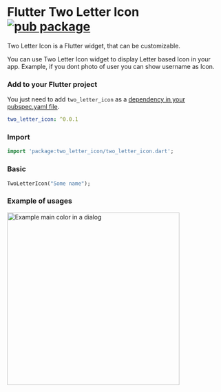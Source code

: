 # Flutter Two Letter Icon [![pub package](https://img.shields.io/pub/v/flutter_material_color_picker.svg)](https://pub.dartlang.org/packages/flutter_material_color_picker)

Two Letter Icon is a Flutter widget, that can be customizable.

You can use Two Letter Icon widget to display Letter based Icon in your app.
Example, if you dont photo of user you can show username as Icon.

### Add to your Flutter project

You just need to add `two_letter_icon` as a [dependency in your pubspec.yaml file](https://flutter.io/using-packages/).

```yaml
two_letter_icon: ^0.0.1
```


### Import

```dart
import 'package:two_letter_icon/two_letter_icon.dart';
```

### Basic

```dart
TwoLetterIcon("Some name");
```

### Example of usages


<img title="Example main color in a dialog" src="https://github.com/volobot-admin/flutter-two-lette-icon/blob/master/Screenshot_1561281887.png?raw=true" width="400" />

